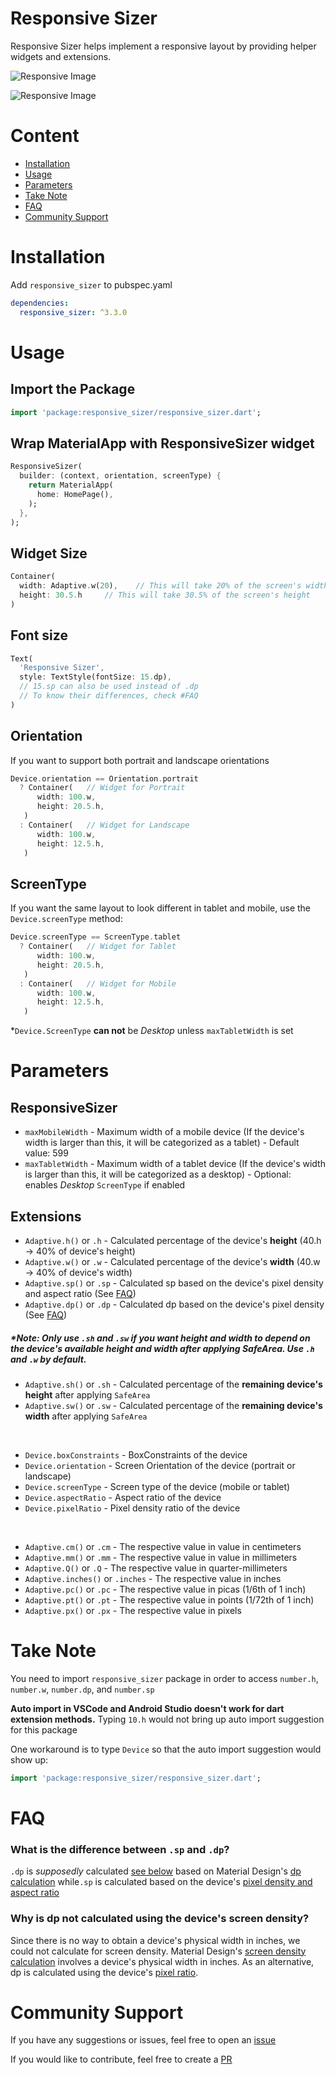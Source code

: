 # Responsive Sizer

Responsive Sizer helps implement a responsive layout by providing helper widgets and extensions.

![Responsive Image](https://github.com/CoderUni/responsive_sizer/blob/main/assets/img_ss_with_lib.png)

![Responsive Image](https://github.com/CoderUni/responsive_sizer/blob/main/assets/img_ss_without_lib.png)

# Content

- [Installation](#installation)
- [Usage](#usage)
- [Parameters](#parameters)
- [Take Note](#take-note)
- [FAQ](#faq)
- [Community Support](#community-support)

# Installation
Add `responsive_sizer` to pubspec.yaml
```yaml
dependencies:
  responsive_sizer: ^3.3.0
```

# Usage

## Import the Package
```dart
import 'package:responsive_sizer/responsive_sizer.dart';
```

## Wrap MaterialApp with ResponsiveSizer widget
```dart
ResponsiveSizer( 
  builder: (context, orientation, screenType) {
    return MaterialApp(
      home: HomePage(),
    );
  },
);
```

## Widget Size
```dart
Container(
  width: Adaptive.w(20),    // This will take 20% of the screen's width
  height: 30.5.h     // This will take 30.5% of the screen's height
)
```

## Font size
```dart
Text(
  'Responsive Sizer', 
  style: TextStyle(fontSize: 15.dp), 
  // 15.sp can also be used instead of .dp
  // To know their differences, check #FAQ
)
```

## Orientation

If you want to support both portrait and landscape orientations
```dart
Device.orientation == Orientation.portrait
  ? Container(   // Widget for Portrait
      width: 100.w,
      height: 20.5.h,
   )
  : Container(   // Widget for Landscape
      width: 100.w,
      height: 12.5.h,
   )
```


## ScreenType

If you want the same layout to look different in tablet and mobile, use the ``Device.screenType`` method:

```dart
Device.screenType == ScreenType.tablet
  ? Container(   // Widget for Tablet
      width: 100.w,
      height: 20.5.h,
   )
  : Container(   // Widget for Mobile
      width: 100.w,
      height: 12.5.h,
   )
```
*`Device.ScreenType` **can not** be *Desktop* unless `maxTabletWidth` is set

# Parameters
## ResponsiveSizer
* `maxMobileWidth` - Maximum width of a mobile device
(If the device's width is larger than this, it will be categorized as a tablet) - Default value: 599
* `maxTabletWidth` - Maximum width of a tablet device
(If the device's width is larger than this, it will be categorized as a desktop) - Optional: enables *Desktop* `ScreenType` if enabled

## Extensions
* `Adaptive.h()` or `.h` - Calculated percentage of the device's **height** (40.h -> 40% of device's height)
* `Adaptive.w()` or `.w` - Calculated percentage of the device's **width** (40.w -> 40% of device's width)
* `Adaptive.sp()` or `.sp` - Calculated sp based on the device's pixel density and aspect ratio (See [FAQ](#sp-dp-difference))
* `Adaptive.dp()` or `.dp` - Calculated dp based on the device's pixel density (See [FAQ](#sp-dp-difference))

##### *Note: Only use `.sh` and `.sw` if you want height and width to depend on the device's available height and width after applying SafeArea. Use `.h` and `.w` by default.
* `Adaptive.sh()` or `.sh` - Calculated percentage of the **remaining device's height** after applying `SafeArea` 
* `Adaptive.sw()` or `.sw` - Calculated percentage of the **remaining device's width** after applying `SafeArea` 

<br />

* `Device.boxConstraints` - BoxConstraints of the device
* `Device.orientation` - Screen Orientation of the device (portrait or landscape)
* `Device.screenType` - Screen type of the device (mobile or tablet)
* `Device.aspectRatio` - Aspect ratio of the device
* `Device.pixelRatio` - Pixel density ratio of the device

<br />

* `Adaptive.cm()` or `.cm` - The respective value in value in centimeters
* `Adaptive.mm()` or `.mm` - The respective value in value in millimeters
* `Adaptive.Q()` or `.Q` - The respective value in quarter-millimeters
* `Adaptive.inches()` or `.inches` - The respective value in inches
* `Adaptive.pc()` or `.pc` - The respective value in picas (1/6th of 1 inch)
* `Adaptive.pt()` or `.pt` - The respective value in points (1/72th of 1 inch)
* `Adaptive.px()` or `.px` - The respective value in pixels


# Take Note

You need to import `responsive_sizer` package in order to access `number.h`, `number.w`, `number.dp`, and `number.sp`

**Auto import in VSCode and Android Studio doesn't work for dart extension methods.** Typing `10.h` would not bring up auto import suggestion for this package

One workaround is to type `Device` so that the auto import suggestion would show up:
```dart
import 'package:responsive_sizer/responsive_sizer.dart';
```

# FAQ

### <a id="sp-dp-difference"></a>What is the difference between `.sp` and `.dp`?

`.dp` is *supposedly* calculated [see below](#dp-sp-calculation) based on Material Design's [dp calculation](https://material.io/design/layout/pixel-density.html#pixel-density-on-android) 
while`.sp` is calculated based on the device's [pixel density and aspect ratio](https://github.com/CoderUni/responsive_sizer/blob/f1558c80bc2c2ca7db3ccbd4b34a30c87f3c5f0e/lib/src/extension.dart#L54)

### <a id="dp-sp-calculation"></a>Why is dp not calculated using the device's screen density?

Since there is no way to obtain a device's physical width in inches, we could not calculate for screen density. Material Design's [screen density calculation](https://material.io/design/layout/pixel-density.html#pixel-density-on-android) involves a device's physical width in inches. As an alternative, dp is calculated using the device's [pixel ratio](https://api.flutter.dev/flutter/dart-ui/FlutterView/devicePixelRatio.html).

# Community Support

If you have any suggestions or issues, feel free to open an [issue](https://github.com/CoderUni/responsive_sizer/issues)

If you would like to contribute, feel free to create a [PR](https://github.com/CoderUni/responsive_sizer/pulls)